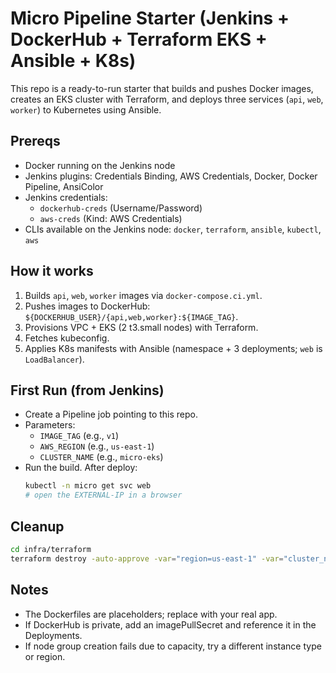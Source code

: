 # Micro Pipeline Starter (Jenkins + DockerHub + Terraform EKS + Ansible + K8s)

This repo is a ready-to-run starter that builds and pushes Docker images, creates an EKS cluster with Terraform, and deploys three services (`api`, `web`, `worker`) to Kubernetes using Ansible.

## Prereqs
- Docker running on the Jenkins node
- Jenkins plugins: Credentials Binding, AWS Credentials, Docker, Docker Pipeline, AnsiColor
- Jenkins credentials:
  - `dockerhub-creds` (Username/Password)
  - `aws-creds` (Kind: AWS Credentials)
- CLIs available on the Jenkins node: `docker`, `terraform`, `ansible`, `kubectl`, `aws`

## How it works
1. Builds `api`, `web`, `worker` images via `docker-compose.ci.yml`.
2. Pushes images to DockerHub: `${DOCKERHUB_USER}/{api,web,worker}:${IMAGE_TAG}`.
3. Provisions VPC + EKS (2 t3.small nodes) with Terraform.
4. Fetches kubeconfig.
5. Applies K8s manifests with Ansible (namespace + 3 deployments; `web` is `LoadBalancer`).

## First Run (from Jenkins)
- Create a Pipeline job pointing to this repo.
- Parameters:
  - `IMAGE_TAG` (e.g., `v1`)
  - `AWS_REGION` (e.g., `us-east-1`)
  - `CLUSTER_NAME` (e.g., `micro-eks`)
- Run the build. After deploy:
  ```bash
  kubectl -n micro get svc web
  # open the EXTERNAL-IP in a browser
  ```

## Cleanup
```bash
cd infra/terraform
terraform destroy -auto-approve -var="region=us-east-1" -var="cluster_name=micro-eks"
```

## Notes
- The Dockerfiles are placeholders; replace with your real app.
- If DockerHub is private, add an imagePullSecret and reference it in the Deployments.
- If node group creation fails due to capacity, try a different instance type or region.

